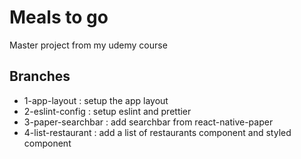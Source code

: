 # Meals to go

Master project from my udemy course

## Branches

- 1-app-layout : setup the app layout
- 2-eslint-config : setup eslint and prettier
- 3-paper-searchbar : add searchbar from react-native-paper
- 4-list-restaurant : add a list of restaurants component and styled component